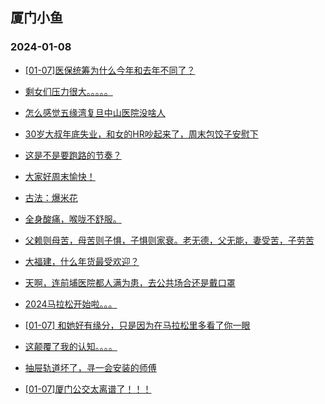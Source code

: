 ## 厦门小鱼 
### 2024-01-08

+ [[01-07]医保统筹为什么今年和去年不同了？](http://bbs.xmfish.com/read-htm-tid-18131781.html)

+ [剩女们压力很大。。。。。](http://bbs.xmfish.com/read-htm-tid-18131837.html)

+ [怎么感觉五缘湾复旦中山医院没啥人](http://bbs.xmfish.com/read-htm-tid-18131786.html)

+ [30岁大叔年底失业，和女的HR吵起来了，周末包饺子安慰下](http://bbs.xmfish.com/read-htm-tid-18131810.html)

+ [这是不是要跑路的节奏？](http://bbs.xmfish.com/read-htm-tid-18131886.html)

+ [大家好周末愉快！](http://bbs.xmfish.com/read-htm-tid-18131732.html)

+ [古法：爆米花](http://bbs.xmfish.com/read-htm-tid-18131764.html)

+ [全身酸痛，喉咙不舒服。](http://bbs.xmfish.com/read-htm-tid-18131803.html)

+ [父赖则母苦，母苦则子惧，子惧则家衰。老无德，父无能，妻受苦，子劳苦](http://bbs.xmfish.com/read-htm-tid-18131793.html)

+ [大福建，什么年货最受欢迎？](http://bbs.xmfish.com/read-htm-tid-18131836.html)

+ [天啊，连前埔医院都人满为患，去公共场合还是戴口罩](http://bbs.xmfish.com/read-htm-tid-18131915.html)

+ [2024马拉松开始啦。。。](http://bbs.xmfish.com/read-htm-tid-18131700.html)

+ [[01-07] 和她好有缘分，只是因为在马拉松里多看了你一眼](http://bbs.xmfish.com/read-htm-tid-18131942.html)

+ [这颠覆了我的认知。。。。](http://bbs.xmfish.com/read-htm-tid-18131882.html)

+ [抽屉轨道坏了，寻一会安装的师傅](http://bbs.xmfish.com/read-htm-tid-18131869.html)

+ [[01-07]厦门公交太离谱了！！！](http://bbs.xmfish.com/read-htm-tid-18132046.html)

